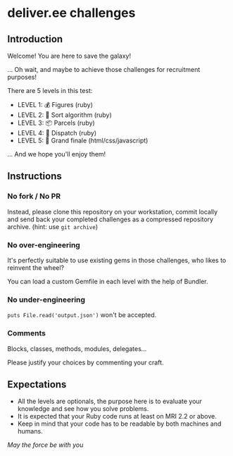 # deliver.ee challenges

## Introduction

Welcome! You are here to save the galaxy!

... Oh wait, and maybe to achieve those challenges for recruitment purposes!

There are 5 levels in this test:

- LEVEL 1: 💰 Figures (ruby)
- LEVEL 2: 🚀 Sort algorithm (ruby)
- LEVEL 3: 📦 Parcels (ruby)
- LEVEL 4: 🚦 Dispatch (ruby)
- LEVEL 5: 📱 Grand finale (html/css/javascript)

... And we hope you'll enjoy them!

## Instructions

### No fork / No PR

Instead, please clone this repository on your workstation, commit locally and send back
your completed challenges as a compressed repository archive. (hint: use `git archive`)

### No over-engineering

It's perfectly suitable to use existing gems in those challenges, who likes to reinvent the wheel?

You can load a custom Gemfile in each level with the help of Bundler.

### No under-engineering

`puts File.read('output.json')` won't be accepted.

### Comments

Blocks, classes, methods, modules, delegates...

Please justify your choices by commenting your craft.

## Expectations

- All the levels are optionals, the purpose here is to evaluate your knowledge and see how you solve problems.
- It is expected that your Ruby code runs at least on MRI 2.2 or above.
- Keep in mind that your code has to be readable by both machines and humans.

_May the force be with you_
